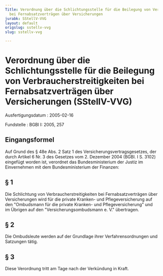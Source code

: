 ```yaml
---
Title: Verordnung über die Schlichtungsstelle für die Beilegung von Verbraucherstreitigkeiten
  bei Fernabsatzverträgen über Versicherungen
jurabk: SStellV-VVG
layout: default
origslug: sstellv-vvg
slug: sstellv-vvg

---
```


# Verordnung über die Schlichtungsstelle für die Beilegung von Verbraucherstreitigkeiten bei Fernabsatzverträgen über Versicherungen (SStellV-VVG)

Ausfertigungsdatum
:   2005-02-16

Fundstelle
:   BGBl I: 2005, 257



## Eingangsformel

Auf Grund des § 48e Abs. 2 Satz 1 des Versicherungsvertragsgesetzes, der durch Artikel 6 Nr. 3 des Gesetzes vom 2. Dezember 2004 (BGBl. I S. 3102) eingefügt worden ist, verordnet das Bundesministerium der Justiz im Einvernehmen mit dem Bundesministerium der Finanzen:


## § 1

Die Schlichtung von Verbraucherstreitigkeiten bei Fernabsatzverträgen über Versicherungen wird für die private Kranken- und Pflegeversicherung auf den "Ombudsmann für die private Kranken- und Pflegeversicherung" und im Übrigen auf den "Versicherungsombudsmann e. V." übertragen.


## § 2

Die Ombudsleute werden auf der Grundlage ihrer Verfahrensordnungen und Satzungen tätig.


## § 3

Diese Verordnung tritt am Tage nach der Verkündung in Kraft.

